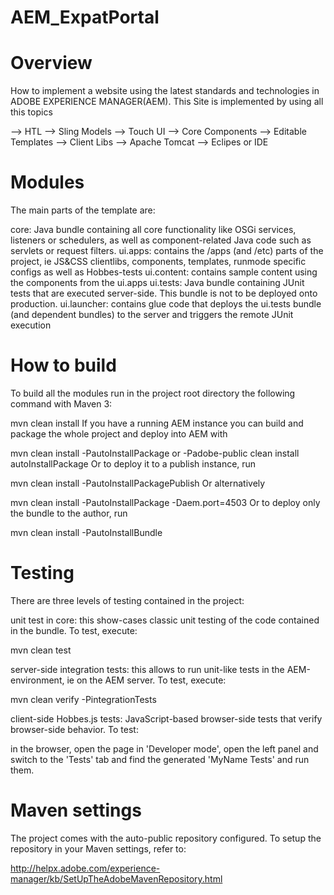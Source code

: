 # AEM_ExpatPortal

# Overview

How to implement a website using the latest standards and technologies in ADOBE EXPERIENCE MANAGER(AEM). This Site is implemented by using all this topics

--> HTL
--> Sling Models
--> Touch UI 
--> Core Components
--> Editable Templates
--> Client Libs
--> Apache Tomcat
--> Eclipes or IDE


# Modules

The main parts of the template are:

core: Java bundle containing all core functionality like OSGi services, listeners or schedulers, as well as component-related Java code such as servlets or request filters.
ui.apps: contains the /apps (and /etc) parts of the project, ie JS&CSS clientlibs, components, templates, runmode specific configs as well as Hobbes-tests
ui.content: contains sample content using the components from the ui.apps
ui.tests: Java bundle containing JUnit tests that are executed server-side. This bundle is not to be deployed onto production.
ui.launcher: contains glue code that deploys the ui.tests bundle (and dependent bundles) to the server and triggers the remote JUnit execution

# How to build

To build all the modules run in the project root directory the following command with Maven 3:

mvn clean install
If you have a running AEM instance you can build and package the whole project and deploy into AEM with

mvn clean install -PautoInstallPackage or -Padobe-public clean install autoInstallPackage
Or to deploy it to a publish instance, run

mvn clean install -PautoInstallPackagePublish
Or alternatively

mvn clean install -PautoInstallPackage -Daem.port=4503
Or to deploy only the bundle to the author, run

mvn clean install -PautoInstallBundle

# Testing

There are three levels of testing contained in the project:

unit test in core: this show-cases classic unit testing of the code contained in the bundle. To test, execute:

mvn clean test

server-side integration tests: this allows to run unit-like tests in the AEM-environment, ie on the AEM server. To test, execute:

mvn clean verify -PintegrationTests

client-side Hobbes.js tests: JavaScript-based browser-side tests that verify browser-side behavior. To test:

in the browser, open the page in 'Developer mode', open the left panel and switch to the 'Tests' tab and find the generated 'MyName Tests' and run them.

# Maven settings

The project comes with the auto-public repository configured. To setup the repository in your Maven settings, refer to:

http://helpx.adobe.com/experience-manager/kb/SetUpTheAdobeMavenRepository.html
